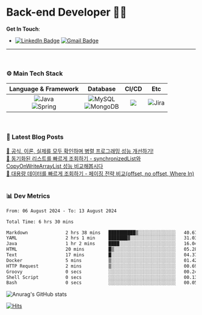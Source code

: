 # Back-end Developer 👋👋


**Get In Touch**: 
- [![LinkedIn Badge](http://img.shields.io/badge/-LinkedIn-0072b1?style=flat&logo=linkedin&link=https://www.linkedin.com/in/youhee-lee-5b358b20b/)](https://www.linkedin.com/in/youhee-lee-5b358b20b/) [![Gmail Badge](https://img.shields.io/badge/Gmail-d14836?style=flat&logo=Gmail&logoColor=white&link=mailto:bnm1128@gmail.com)](mailto:bnm1128@gmail.com)
---

<br>

### ⚙️ Main Tech Stack
|                                                                          Language & Framework                                                                           |                                                                                                            Database                                                                                                             |                                               CI/CD                                               |    Etc    |
|:-----------------------------------------------------------------------------------------------------------------------------------------------------------------------:|:-------------------------------------------------------------------------------------------------------------------------------------------------------------------------------------------------------------------------------:|:-------------------------------------------------------------------------------------------------:|:---------:|
| ![Java](http://img.shields.io/badge/-Java-007396?style=for-the-badge&logo=Java)<br/>![Spring](http://img.shields.io/badge/-Spring-47A248?style=for-the-badge&logo=Spring&logoColor=white) | ![MySQL](https://shields.io/badge/MySQL-lightgrey?logo=mysql&style=for-the-badge&logoColor=white&labelColor=blue) <br/>![MongoDB](http://img.shields.io/badge/-MongoDB-47A248?style=for-the-badge&logo=MongoDB&logoColor=white) | ![](https://img.shields.io/badge/Jenkins-D24939?style=for-the-badge&logo=Jenkins&logoColor=white) | ![Jira](https://img.shields.io/badge/Jira-0052CC?style=for-the-badge&logo=Jira&logoColor=white) |

<br>

### 📰 Latest Blog Posts
<!-- BLOG-POST-LIST:START --><a href="https://guui-dev-lee.tistory.com/20">🧻  공식, 이론, 실제를 모두 확인하며 병렬 프로그래밍 성능 개선하기!</a><br><a href="https://guui-dev-lee.tistory.com/17">🧻  동기화된 리스트를 빠르게 조회하기 - synchronizedList와 CopyOnWriteArrayList 성능 비교해봅시다</a><br><a href="https://guui-dev-lee.tistory.com/16">🧻  대용량 데이터를 빠르게 조회하기 - 페이징 전략 비교&lpar;offset,  no offset, Where In&rpar;</a><br><!-- BLOG-POST-LIST:END -->

<br>

### 📊 Dev Metrics 
<!--START_SECTION:waka-->

```txt
From: 06 August 2024 - To: 13 August 2024

Total Time: 6 hrs 30 mins

Markdown              2 hrs 38 mins   ██████████▒░░░░░░░░░░░░░░   40.67 %
YAML                  2 hrs 1 min     ███████▓░░░░░░░░░░░░░░░░░   31.03 %
Java                  1 hr 2 mins     ████░░░░░░░░░░░░░░░░░░░░░   16.04 %
HTML                  20 mins         █▒░░░░░░░░░░░░░░░░░░░░░░░   05.28 %
Text                  17 mins         █░░░░░░░░░░░░░░░░░░░░░░░░   04.37 %
Docker                5 mins          ▒░░░░░░░░░░░░░░░░░░░░░░░░   01.42 %
HTTP Request          2 mins          ▒░░░░░░░░░░░░░░░░░░░░░░░░   00.69 %
Groovy                0 secs          ░░░░░░░░░░░░░░░░░░░░░░░░░   00.24 %
Shell Script          0 secs          ░░░░░░░░░░░░░░░░░░░░░░░░░   00.13 %
Bash                  0 secs          ░░░░░░░░░░░░░░░░░░░░░░░░░   00.05 %
```

<!--END_SECTION:waka-->

![Anurag's GitHub stats](https://github-readme-stats.vercel.app/api?username=gutenLee&show_icons=true&theme=radical)

[![Hits](https://hits.seeyoufarm.com/api/count/incr/badge.svg?url=https://github.com/gutenLEE)](https://github.com/gutenLEE) 
